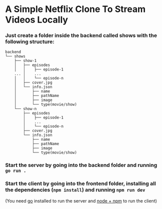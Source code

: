 # A Simple Netflix Clone To Stream Videos Locally

### Just create a folder inside the backend called shows with the following structure:
```
backend
└── shows
    ├── show-1
    │   ├── episodes
    │   │    ├── episode-1
    ... │    ...
    │   │    └── episode-n
    │   ├── cover.jpg
    │   └── info.json
    │       ├── name
    │       ├── pathName
    │       ├── image
    │       └── type(movie/show)
    └── show-n
        ├── episodes
        │    ├── episode-1
        │    ...
        │    └── episode-n
        ├── cover.jpg
        └── info.json
            ├── name
            ├── pathName
            ├── image
            └── type(movie/show)
```
### Start the server by going into the backend folder and running ```go run .```
### Start the client by going into the frontend folder, installing all the dependencies (```npm install```) and running ```npm run dev```

(You need [go](https://go.dev/) installed to run the server and [node + npm](https://nodejs.org/en) to run the client)
